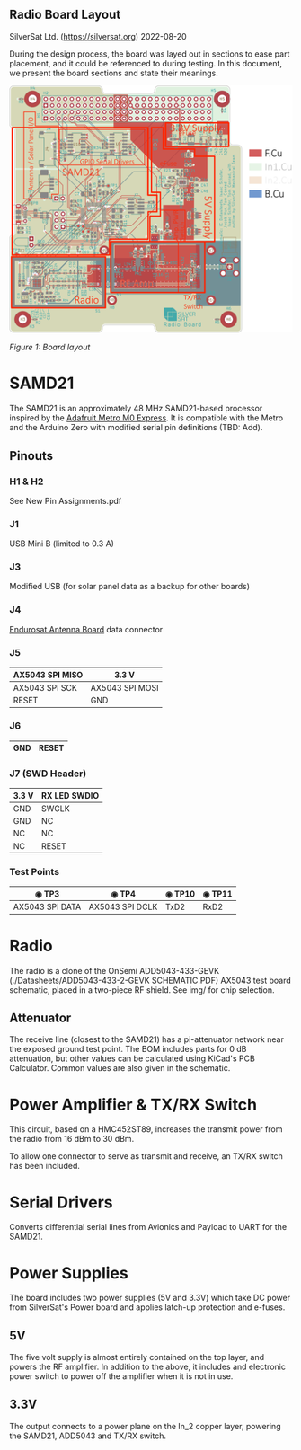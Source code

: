 Radio Board Layout
---
SilverSat Ltd. (https://silversat.org)
2022-08-20

During the design process, the board was layed out in sections to ease part placement, and it could be referenced to during testing. In this document, we present the board sections and state their meanings.

![Board sections diagram](./img/board_subsections.svg.png)

_Figure 1: Board layout_

# SAMD21
The SAMD21 is an approximately 48 MHz SAMD21-based processor inspired by the [Adafruit Metro M0 Express](https://www.adafruit.com/product/3505). It is compatible with the Metro and the Arduino Zero with modified serial pin definitions (TBD: Add).
## Pinouts

### H1 & H2
See New Pin Assignments.pdf

### J1
USB Mini B (limited to 0.3 A)

### J3
Modified USB (for solar panel data as a backup for other boards)

### J4
[Endurosat Antenna Board](https://www.endurosat.com/cubesat-store/cubesat-antennas/uhf-antenna/) data connector

### J5
| AX5043 SPI MISO  | 3.3 V            |
| ---------------- |----------------- |
| AX5043 SPI SCK   | AX5043 SPI MOSI  |
| RESET            | GND              |

### J6
|  GND  | RESET |
| ----- | ----- |

### J7 (SWD Header)
| 3.3 V       | RX LED SWDIO |
| ----------- | ------------ |
| GND         | SWCLK        |
| GND         | NC           |
| NC          | NC           |
| NC          | RESET        |

### Test Points
| ◉ TP3           | ◉ TP4           | ◉ TP10 | ◉ TP11 |
| --------------- | --------------- | ------ | ------ |
| AX5043 SPI DATA | AX5043 SPI DCLK | TxD2   | RxD2   |

# Radio
The radio is a clone of the OnSemi ADD5043-433-GEVK (./Datasheets/ADD5043-433-2-GEVK SCHEMATIC.PDF) AX5043 test board schematic, placed in a two-piece RF shield. See img/ for chip selection.

## Attenuator
The receive line (closest to the SAMD21) has a pi-attenuator network near the exposed ground test point. The BOM includes parts for 0 dB attenuation, but other values can be calculated using KiCad's PCB Calculator. Common values are also given in the schematic.

# Power Amplifier & TX/RX Switch
This circuit, based on a HMC452ST89, increases the transmit power from the radio from 16 dBm to 30 dBm.

To allow one connector to serve as transmit and receive, an TX/RX switch has been included.

# Serial Drivers
Converts differential serial lines from Avionics and Payload to UART for the SAMD21.

# Power Supplies
The board includes two power supplies (5V and 3.3V) which take DC power from SilverSat's Power board and applies latch-up protection and e-fuses.
## 5V
The five volt supply is almost entirely contained on the top layer, and powers the RF amplifier. In addition to the above, it includes and electronic power switch to power off the amplifier when it is not in use.

## 3.3V
The output connects to a power plane on the In_2 copper layer, powering the SAMD21, ADD5043 and TX/RX switch.
